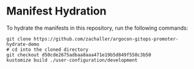 # Manifest Hydration

To hydrate the manifests in this repository, run the following commands:

```shell
git clone https://github.com/zachaller/argocon-gitops-promoter-hydrate-demo
# cd into the cloned directory
git checkout d50cde2675adbaa8aaa471e19b5d849f550c3b50
kustomize build ./user-configuration/development
```
